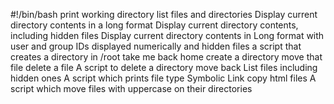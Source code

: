 #!/bin/bash
print working directory
list files and directories
Display current directory contents in a long format
Display current directory contents, including hidden files
Display current directory contents in Long format with user and group IDs displayed numerically and hidden files 
a script that creates a directory in /root 
take me back home
create a directory
move that file
delete a file
A script to delete a directory
move back
List files including hidden ones
A script which prints file type
Symbolic Link
copy html files
A script which move files with uppercase on their directories
